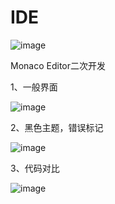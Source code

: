 # IDE

![image](https://user-images.githubusercontent.com/2792725/114566397-ce05fa80-9ca4-11eb-9ca8-8e183e5d6ddd.png)

Monaco Editor二次开发

1、一般界面

![image](https://user-images.githubusercontent.com/2792725/115114458-1afa1180-9fc2-11eb-9cd6-e042dde16290.png)

2、黑色主题，错误标记

![image](https://user-images.githubusercontent.com/2792725/115114499-5a286280-9fc2-11eb-8077-f2ce248f42e7.png)

3、代码对比

![image](https://user-images.githubusercontent.com/2792725/115114417-e1c1a180-9fc1-11eb-92ea-b320e721c1e6.png)



